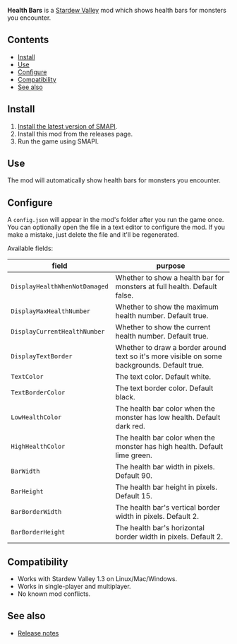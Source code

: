﻿﻿**Health Bars** is a [Stardew Valley](http://stardewvalley.net/) mod which shows health bars for
monsters you encounter.

## Contents
* [Install](#install)
* [Use](#use)
* [Configure](#configure)
* [Compatibility](#compatibility)
* [See also](#see-also)

## Install
1. [Install the latest version of SMAPI](https://smapi.io).
2. Install this mod from the releases page.
3. Run the game using SMAPI.

## Use
The mod will automatically show health bars for monsters you encounter.

## Configure
A `config.json` will appear in the mod's folder after you run the game once. You can optionally
open the file in a text editor to configure the mod. If you make a mistake, just delete the file
and it'll be regenerated.

Available fields:

field                         | purpose
----------------------------- | -------
`DisplayHealthWhenNotDamaged` | Whether to show a health bar for monsters at full health. Default false.
`DisplayMaxHealthNumber`      | Whether to show the maximum health number. Default true.
`DisplayCurrentHealthNumber`  | Whether to show the current health number. Default true.
`DisplayTextBorder`           | Whether to draw a border around text so it's more visible on some backgrounds. Default true.
`TextColor`                   | The text color. Default white.
`TextBorderColor`             | The text border color. Default black.
`LowHealthColor`              | The health bar color when the monster has low health. Default dark red.
`HighHealthColor`             | The health bar color when the monster has high health. Default lime green.
`BarWidth`                    | The health bar width in pixels. Default 90.
`BarHeight`                   | The health bar height in pixels. Default 15.
`BarBorderWidth`              | The health bar's vertical border width in pixels. Default 2.
`BarBorderHeight`             | The health bar's horizontal border width in pixels. Default 2.

## Compatibility
* Works with Stardew Valley 1.3 on Linux/Mac/Windows.
* Works in single-player and multiplayer.
* No known mod conflicts.

## See also
* [Release notes](release-notes.md)
